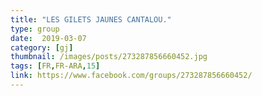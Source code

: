 ```yaml
---
title: "LES GILETS JAUNES CANTALOU."
type: group
date:  2019-03-07
category: [gj]
thumbnail: /images/posts/273287856660452.jpg
tags: [FR,FR-ARA,15]
link: https://www.facebook.com/groups/273287856660452/
---
```


